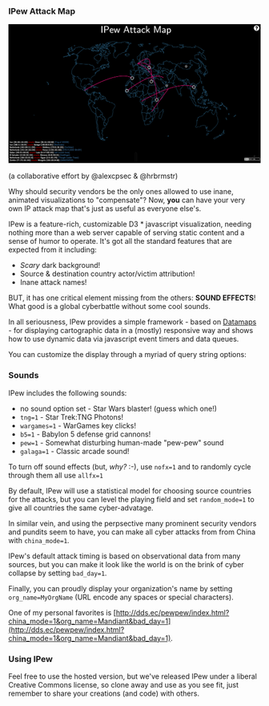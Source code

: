 ### IPew Attack Map

![img](pewpew.png)

(a collaborative effort by @alexcpsec & @hrbrmstr)

Why should security vendors be the only ones allowed to use inane, animated visualizations to "compensate"? Now, **you** can have your very own IP attack map that's just as useful as everyone else's.

IPew is a feature-rich, customizable D3 * javascript visualization, needing nothing more than a web server capable of serving static content and a sense of humor to operate. It's got all the standard features that are expected from it including:

- _Scary_ dark background!
- Source & destination country actor/victim attribution!
- Inane attack names!

BUT, it has one critical element missing from the others: **SOUND EFFECTS**! What good is a global cyberbattle without some cool sounds.

In all seriousness, IPew provides a simple framework - based on [Datamaps]() - for displaying cartographic data in a (mostly) responsive way and shows how to use dynamic data via javascript event timers and data queues.

You can customize the display through a myriad of query string options:

### Sounds

IPew includes the following sounds:

- no sound option set - Star Wars blaster! (guess which one!)
- `tng=1` - Star Trek:TNG Photons!
- `wargames=1` - WarGames key clicks!
- `b5=1` - Babylon 5 defense grid cannons!
- `pew=1` - Somewhat disturbing human-made "pew-pew" sound
- `galaga=1` - Classic arcade sound!

To turn off sound effects (but, _why?_ :-), use `nofx=1` and to randomly cycle through them all use `allfx=1`

By default, IPew will use a statistical model for choosing source countries for the attacks, but you can level the playing field and set `random_mode=1` to give all countries the same cyber-advatage.

In similar vein, and using the perpsective many prominent security vendors and pundits seem to have, you can make all cyber attacks from from China with `china_mode=1`.

IPew's default attack timing is based on observational data from many sources, but you can make it look like the world is on the brink of cyber collapse by setting `bad_day=1`.

Finally, you can proudly display your organization's name by setting `org_name=MyOrgName` (URL encode any spaces or special characters).

One of my personal favorites is [http://dds.ec/pewpew/index.html?china_mode=1&org_name=Mandiant&bad_day=1](http://dds.ec/pewpew/index.html?china_mode=1&org_name=Mandiant&bad_day=1).

### Using IPew

Feel free to use the hosted version, but we've released IPew under a liberal Creative Commons license, so clone away and use as you see fit, just remember to share your creations (and code) with others.
